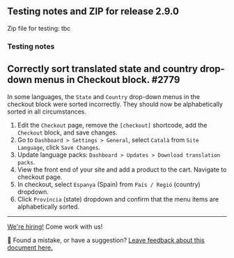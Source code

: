 ## Testing notes and ZIP for release 2.9.0

Zip file for testing: tbc

### Testing notes

## Correctly sort translated state and country drop-down menus in Checkout block. #2779

In some languages, the `State` and `Country` drop-down menus in the checkout block were sorted incorrectly. They should now be alphabetically sorted in all circumstances.

1. Edit the `Checkout` page, remove the `[checkout]` shortcode, add the `Checkout` block, and save changes.
1. Go to `Dashboard > Settings > General`, select `Català` from `Site Language`, click `Save Changes`.
1. Update language packs: `Dashboard > Updates > Download translation packs`.
1. View the front end of your site and add a product to the cart. Navigate to checkout page.
1. In checkout, select `Espanya` (Spain) from `País / Regió` (country) dropdown.
1. Click `Província` (state) dropdown and confirm that the menu items are alphabetically sorted.

<!-- FEEDBACK -->

---

[We're hiring!](https://woocommerce.com/careers/) Come work with us!

🐞 Found a mistake, or have a suggestion? [Leave feedback about this document here.](https://github.com/woocommerce/woocommerce-gutenberg-products-block/issues/new?assignees=&labels=type%3A+documentation&template=--doc-feedback.md&title=Feedback%20on%20./docs/testing/releases/290.md)

<!-- /FEEDBACK -->

